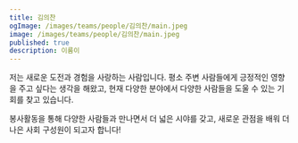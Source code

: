 ```yaml
---
title: 김의찬
ogImage: /images/teams/people/김의찬/main.jpeg
image: /images/teams/people/김의찬/main.jpeg
published: true
description: 이룸이
---
```


저는 새로운 도전과 경험을 사랑하는 사람입니다. 평소 주변 사람들에게 긍정적인 영향을 주고 싶다는 생각을 해왔고, 현재 다양한 분야에서 다양한 사람들을 도울 수 있는 기회를 찾고 있습니다.

봉사활동을 통해 다양한 사람들과 만나면서 더 넓은 시야를 갖고, 새로운 관점을 배워 더 나은 사회 구성원이 되고자 합니다!
